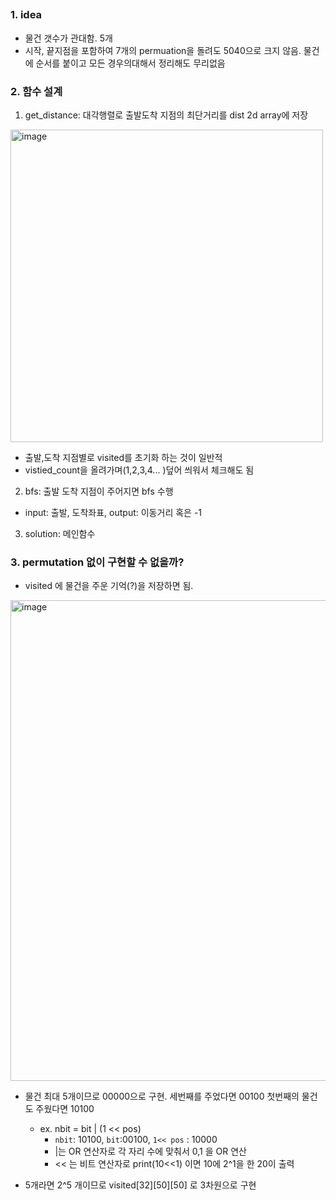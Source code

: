 ##


### 1. idea

- 물건 갯수가 관대함. 5개
- 시작, 끝지점을 포함하여 7개의 permuation을 돌려도 5040으로 크지 않음. 물건에 순서를 붙이고 모든 경우의대해서 정리해도 무리없음

### 2. 함수 설계

1. get_distance: 대각행렬로 출발도착 지점의 최단거리를 dist 2d array에 저장
<img width="500" alt="image" src="https://user-images.githubusercontent.com/39439424/227852177-94d13312-be97-44ba-88e4-bcb861868e7a.png">


- 출발,도착 지점별로 visited를 초기화 하는 것이 일반적
- vistied_count을 올려가며(1,2,3,4... )덮어 씌워서 체크해도 됨

2. bfs: 출발 도착 지점이 주어지면 bfs 수행
- input: 출발, 도착좌표, output: 이동거리 혹은 -1

3. solution: 메인함수

### 3. permutation 없이 구현할 수 없을까?
 
- visited 에 물건을 주운 기억(?)을 저장하면 됨.

<img width="769" alt="image" src="https://user-images.githubusercontent.com/39439424/227842320-3f30a653-fc81-45e7-82e1-4b292affab86.png">



- 물건 최대 5개이므로 00000으로 구현. 세번째를 주었다면 00100 첫번째의 물건도 주웠다면 10100 

  - ex. nbit = bit | (1 << pos)
    - `nbit`: 10100, `bit`:00100, `1<< pos` : 10000
    - |는 OR 연산자로 각 자리 수에 맞춰서 0,1 을 OR 연산
    - << 는 비트 연산자로 print(10<<1) 이면 10에 2^1을 한 20이 출력
  
- 5개라면 2^5 개이므로 visited[32][50][50] 로 3차원으로 구현
